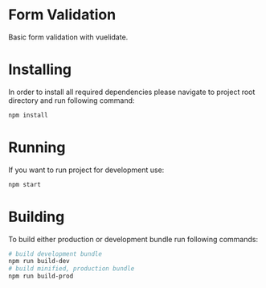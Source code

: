 # Form Validation
Basic form validation with vuelidate.

# Installing
In order to install all required dependencies please navigate to project root directory and run following command:
```bash
npm install
```

# Running
If you want to run project for development use:
```bash
npm start
```

# Building
To build either production or development bundle run following commands:
```bash
# build development bundle
npm run build-dev
# build minified, production bundle
npm run build-prod
```